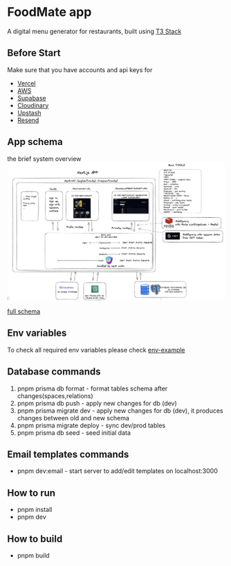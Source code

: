 # FoodMate app

A digital menu generator for restaurants, built using [T3 Stack](https://create.t3.gg/)

## Before Start

Make sure that you have accounts and api keys for

- [Vercel](https://vercel.com/)
- [AWS](https://aws.amazon.com/ru/console/)
- [Supabase](https://supabase.com/)
- [Cloudinary](https://console.cloudinary.com/)
- [Upstash](https://upstash.com/)
- [Resend](https://resend.com/)

## App schema

the brief system overview
![](./diagrams/general-schema.png)

[full schema](https://excalidraw.com/#json=-qdmPKG7kEkGeRNfnAK0A,BRtGwCdeqgK9Pt2-Pw1tEQ)

## Env variables

To check all required env variables please check [env-example](./env.example)

## Database commands

1. pnpm prisma db format - format tables schema after changes(spaces,relations)
2. pnpm prisma db push - apply new changes for db (dev)
3. pnpm prisma migrate dev - apply new changes for db (dev), it produces changes between old and new schema
4. pnpm prisma migrate deploy - sync dev/prod tables
5. pnpm prisma db seed - seed initial data

## Email templates commands

- pnpm dev:email - start server to add/edit templates on localhost:3000

## How to run

- pnpm install
- pnpm dev

## How to build

- pnpm build
